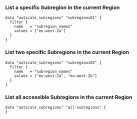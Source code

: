 ### List a specific Subregion in the current Region

```hcl
data "outscale_subregions" "subregions01" {
  filter {
    name   = "subregion_names"
    values = ["eu-west-2a"]
  }
}
```

### List two specific Subregions in the current Region

```hcl
data "outscale_subregions" "subregions02" {
  filter {
    name   = "subregion_names"
    values = ["eu-west-2a", "eu-west-2b"]
  }
}
```
### List all accessible Subregions in the current Region

```hcl
data "outscale_subregions" "all-subregions" {
}
```